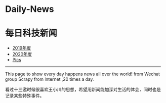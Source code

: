 # Daily-News


# 每日科技新闻

- [2019年度](docs/stuff_to_buy.md)
- [2020年度](docs/movies_to_watch.md)
- [Pics](docs/birthdays.md)
------------------------------------------------------------------


This page to show every day happens news all over the world! 
from Wechat group Scrapy from Internet ,20 times a day.

看过十三邀时候很喜欢王小川的思想，希望用新闻能加深对生活的体会，同时也是记录某些特殊事件。



